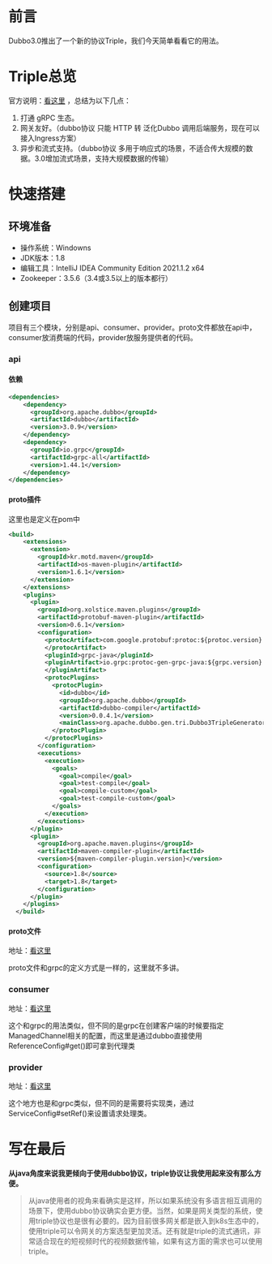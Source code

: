 # 前言
Dubbo3.0推出了一个新的协议Triple，我们今天简单看看它的用法。

# Triple总览
官方说明：[看这里](https://dubbo.apache.org/zh/overview/whatsnew/triple/) ，总结为以下几点：
1. 打通 gRPC 生态。
2. 网关友好。（dubbo协议 只能 HTTP 转 泛化Dubbo 调用后端服务，现在可以接入Ingress方案）
3. 异步和流式支持。（dubbo协议 多用于响应式的场景，不适合传大规模的数据。3.0增加流式场景，支持大规模数据的传输）

# 快速搭建

## 环境准备

* 操作系统：Windowns
* JDK版本：1.8
* 编辑工具：IntelliJ IDEA Community Edition 2021.1.2 x64
* Zookeeper：3.5.6（3.4或3.5以上的版本都行）

## 创建项目
项目有三个模块，分别是api、consumer、provider。proto文件都放在api中，consumer放消费端的代码，provider放服务提供者的代码。

### api
#### 依赖
```xml
<dependencies>
    <dependency>
      <groupId>org.apache.dubbo</groupId>
      <artifactId>dubbo</artifactId>
      <version>3.0.9</version>
    </dependency>
    <dependency>
      <groupId>io.grpc</groupId>
      <artifactId>grpc-all</artifactId>
      <version>1.44.1</version>
    </dependency>
</dependencies>
```
#### proto插件
这里也是定义在pom中
```xml
<build>
    <extensions>
      <extension>
        <groupId>kr.motd.maven</groupId>
        <artifactId>os-maven-plugin</artifactId>
        <version>1.6.1</version>
      </extension>
    </extensions>
    <plugins>
      <plugin>
        <groupId>org.xolstice.maven.plugins</groupId>
        <artifactId>protobuf-maven-plugin</artifactId>
        <version>0.6.1</version>
        <configuration>
          <protocArtifact>com.google.protobuf:protoc:${protoc.version}:exe:${os.detected.classifier}
          </protocArtifact>
          <pluginId>grpc-java</pluginId>
          <pluginArtifact>io.grpc:protoc-gen-grpc-java:${grpc.version}:exe:${os.detected.classifier}
          </pluginArtifact>
          <protocPlugins>
            <protocPlugin>
              <id>dubbo</id>
              <groupId>org.apache.dubbo</groupId>
              <artifactId>dubbo-compiler</artifactId>
              <version>0.0.4.1</version>
              <mainClass>org.apache.dubbo.gen.tri.Dubbo3TripleGenerator</mainClass>
            </protocPlugin>
          </protocPlugins>
        </configuration>
        <executions>
          <execution>
            <goals>
              <goal>compile</goal>
              <goal>test-compile</goal>
              <goal>compile-custom</goal>
              <goal>test-compile-custom</goal>
            </goals>
          </execution>
        </executions>
      </plugin>
      <plugin>
        <groupId>org.apache.maven.plugins</groupId>
        <artifactId>maven-compiler-plugin</artifactId>
        <version>${maven-compiler-plugin.version}</version>
        <configuration>
          <source>1.8</source>
          <target>1.8</target>
        </configuration>
      </plugin>
    </plugins>
  </build>
```
#### proto文件
地址：[看这里](https://github.com/dkisser/demo-dubbo/blob/master/demo-api/src/main/proto/greeter.proto)

proto文件和grpc的定义方式是一样的，这里就不多讲。

### consumer
地址：[看这里](https://github.com/dkisser/demo-dubbo/tree/master/demo-consumer)

这个和grpc的用法类似，但不同的是grpc在创建客户端的时候要指定ManagedChannel相关的配置，而这里是通过dubbo直接使用ReferenceConfig#get()即可拿到代理类

### provider
地址：[看这里](https://github.com/dkisser/demo-dubbo/tree/master/demo-provider)

这个地方也是和grpc类似，但不同的是需要将实现类，通过ServiceConfig#setRef()来设置请求处理类。

# 写在最后
**从java角度来说我更倾向于使用dubbo协议，triple协议让我使用起来没有那么方便。**
> 从java使用者的视角来看确实是这样，所以如果系统没有多语言相互调用的场景下，使用dubbo协议确实会更方便。当然，如果是网关类型的系统，使用triple协议也是很有必要的。因为目前很多网关都是嵌入到k8s生态中的，使用triple可以令网关的方案选型更加灵活。还有就是triple的流式通讯，非常适合现在的短视频时代的视频数据传输，如果有这方面的需求也可以使用triple。

